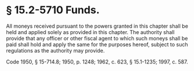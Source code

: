 # § 15.2-5710 Funds.

<p>All moneys received pursuant to the powers granted in this chapter shall be held and applied solely as provided in this chapter. The authority shall provide that any officer or other fiscal agent to which such moneys shall be paid shall hold and apply the same for the purposes hereof, subject to such regulations as the authority may provide.</p><p>Code 1950, § 15-714.8; 1950, p. 1248; 1962, c. 623, § 15.1-1235; 1997, c. 587.</p>